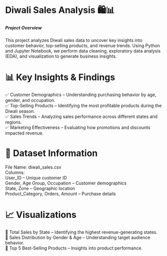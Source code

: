 # Diwali Sales Analysis 🛍️📊
##### Project Overview
This project analyzes Diwali sales data to uncover key insights into customer behavior, top-selling products, and revenue trends. Using Python and Jupyter Notebook,
we perform data cleaning, exploratory data analysis (EDA), and visualization to generate business insights.
# 📊 Key Insights & Findings
✅ Customer Demographics – Understanding purchasing behavior by age, gender, and occupation.                                                                
✅ Top-Selling Products – Identifying the most profitable products during the Diwali season.                                                              
✅ Sales Trends – Analyzing sales performance across different states and regions.                                                                                
✅ Marketing Effectiveness – Evaluating how promotions and discounts impacted revenue.                                                          
# 📂 Dataset Information
File Name: diwali_sales.csv                                                                      
Columns:                                                                                                                            
User_ID – Unique customer ID                                                                                                                                              
Gender, Age Group, Occupation – Customer demographics                                                                                                                      
State, Zone – Geographic location                                                                                                                    
Product_Category, Orders, Amount – Purchase details                                                                                    
# 📈 Visualizations
📌 Total Sales by State – Identifying the highest revenue-generating states.                                                                          
📌 Sales Distribution by Gender & Age – Understanding target audience behavior.                                                                                    
📌 Top 5 Best-Selling Products – Insights into product performance.
